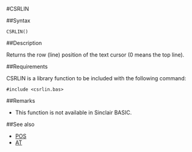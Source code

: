 #CSRLIN

##Syntax

```
CSRLIN()
```

##Description

Returns the row (line) position of the text cursor (0 means the top line).

##Requirements

CSRLIN is a library function to be included with the following command:

```
#include <csrlin.bas>
```

##Remarks

* This function is not available in Sinclair BASIC.

##See also

* [ POS](library/pos.md)
* [ AT ](at.md)
